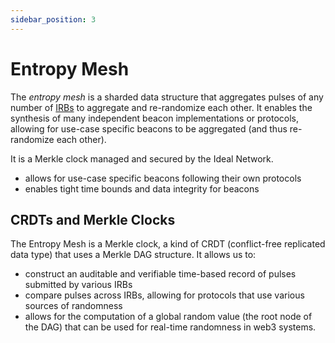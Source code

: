 ```yaml
---
sidebar_position: 3
---
```


# Entropy Mesh

The *entropy mesh* is a sharded data structure that aggregates pulses of any number of [IRBs](./interoperable_randomness_beacons.md) to aggregate and re-randomize each other. It enables the synthesis of many independent beacon implementations or protocols, allowing for use-case specific beacons to be aggregated (and thus re-randomize each other).

It is a Merkle clock managed and secured by the Ideal Network.

- allows for use-case specific beacons following their own protocols
- enables tight time bounds and data integrity for beacons

## CRDTs and Merkle Clocks 

The Entropy Mesh is a Merkle clock, a kind of CRDT (conflict-free replicated data type) that uses a Merkle DAG structure. It allows us to:
- construct an auditable and verifiable time-based record of pulses submitted by various IRBs
- compare pulses across IRBs, allowing for protocols that use various sources of randomness
- allows for the computation of a global random value (the root node of the DAG) that can be used for real-time randomness in web3 systems.    